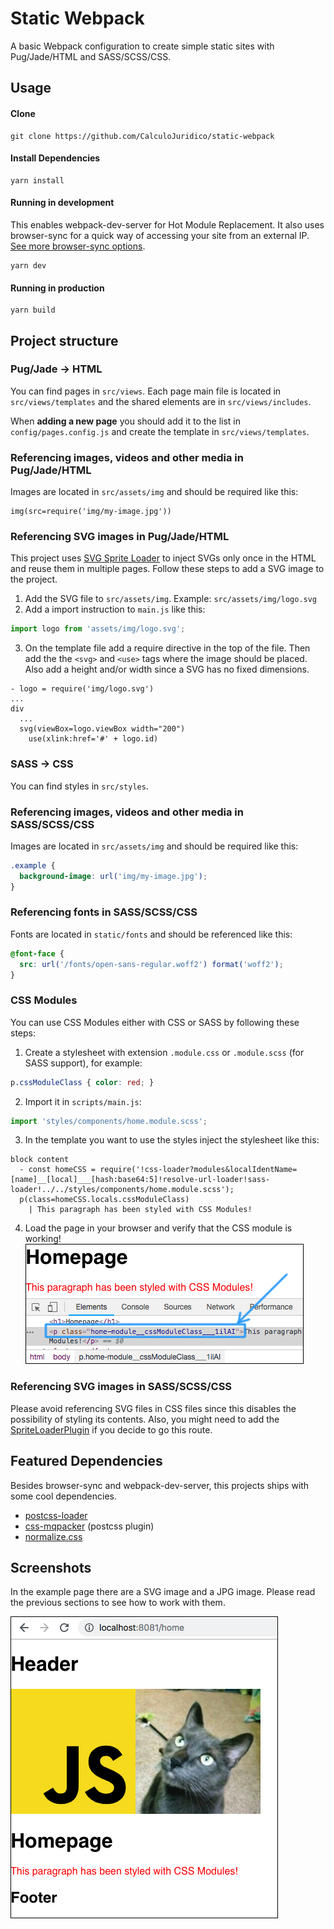 # Static Webpack

A basic Webpack configuration to create simple static sites with Pug/Jade/HTML and SASS/SCSS/CSS.

## Usage

#### Clone

```
git clone https://github.com/CalculoJuridico/static-webpack
```

#### Install Dependencies

```
yarn install
```

#### Running in development

This enables webpack-dev-server for Hot Module Replacement. It also uses browser-sync for a quick way of accessing your site from an external IP. [See more browser-sync options](https://browsersync.io/docs/options).

```
yarn dev
```

#### Running in production

```
yarn build
```

## Project structure

### Pug/Jade -> HTML
You can find pages in `src/views`.
Each page main file is located in `src/views/templates` and the shared elements are in `src/views/includes`.

When **adding a new page** you should add it to the list in `config/pages.config.js` and create the template in `src/views/templates`.

### Referencing images, videos and other media in Pug/Jade/HTML

Images are located in `src/assets/img` and should be required like this:
```pug
img(src=require('img/my-image.jpg'))
```

### Referencing SVG images in Pug/Jade/HTML

This project uses [SVG Sprite Loader](https://www.npmjs.com/package/svg-sprite-loader) to inject SVGs only once in the HTML and reuse them in multiple pages.
Follow these steps to add a SVG image to the project.

1. Add the SVG file to `src/assets/img`. Example: `src/assets/img/logo.svg`
2. Add a import instruction to `main.js` like this:
```js
import logo from 'assets/img/logo.svg';
```
3. On the template file add a require directive in the top of the file.
Then add the the `<svg>` and `<use>` tags where the image should be placed.
Also add a height and/or width since a SVG has no fixed dimensions.
```
- logo = require('img/logo.svg')
...
div
  ...
  svg(viewBox=logo.viewBox width="200")
    use(xlink:href='#' + logo.id)
```


### SASS -> CSS
You can find styles in `src/styles`.

### Referencing images, videos and other media in SASS/SCSS/CSS

Images are located in `src/assets/img` and should be required like this:
```css
.example {
  background-image: url('img/my-image.jpg');
}
```

### Referencing fonts in SASS/SCSS/CSS

Fonts are located in `static/fonts` and should be referenced like this:
```css
@font-face {
  src: url('/fonts/open-sans-regular.woff2') format('woff2');
}
```

### CSS Modules

You can use CSS Modules either with CSS or SASS by following these steps:
1. Create a stylesheet with extension `.module.css` or `.module.scss` (for SASS support), for example:
```css
p.cssModuleClass { color: red; }
```
2. Import it in `scripts/main.js`:
```js
import 'styles/components/home.module.scss';
```
3. In the template you want to use the styles inject the stylesheet like this:
```pug
block content
  - const homeCSS = require('!css-loader?modules&localIdentName=[name]__[local]___[hash:base64:5]!resolve-url-loader!sass-loader!../../styles/components/home.module.scss');
  p(class=homeCSS.locals.cssModuleClass)
    | This paragraph has been styled with CSS Modules!
```
4. Load the page in your browser and verify that the CSS module is working!
![css-modules](static/css-modules.png)

### Referencing SVG images in SASS/SCSS/CSS

Please avoid referencing SVG files in CSS files since this disables the possibility of styling its contents.
Also, you might need to add the [SpriteLoaderPlugin](https://www.npmjs.com/package/svg-sprite-loader#extract-configuration) if you decide to go this route.

## Featured Dependencies

Besides browser-sync and webpack-dev-server, this projects ships with some cool dependencies.

-   [postcss-loader](https://github.com/postcss/postcss-loader)
-   [css-mqpacker](https://github.com/hail2u/node-css-mqpacker) (postcss plugin)
-   [normalize.css](https://github.com/necolas/normalize.css/)

## Screenshots

In the example page there are a SVG image and a JPG image. Please read the previous sections to see how to work with them.

![screenshot](static/screenshot.png)
